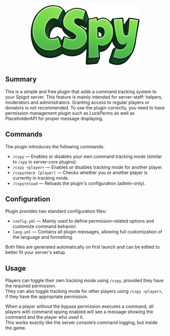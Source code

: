 <p align="center"><img src="./assets/logo.png" alt="Logo"></p>

## Summary
This is a simple and free plugin that adds a command tracking system to your Spigot server. This feature is mainly intended for server-staff: helpers, moderators and administrators. Granting access to regular players or donators is not recommended. To use the plugin correctly, you need to have permission management plugin such as LuckPerms as well as PlaceholderAPI for proper message displaying.

## Commands
The plugin introduces the following commands:
- `/cspy` — Enables or disables your own command tracking mode (similar to `/spy` in server-core plugins).
- `/cspy <player>` — Enables or disables tracking mode for another player.
- `/cspycheck [player]` — Checks whether you or another player is currently in tracking mode.
- `/cspyreload` — Reloads the plugin's configuration (admin-only).

## Configuration
Plugin provides two standard configuration files:

- `config.yml` — Mainly used to define permission-related options and customize command behavior.
- `lang.yml` — Contains all plugin messages, allowing full customization of the language and formatting.

Both files are generated automatically on first launch and can be edited to better fit your server's setup.

## Usage
Players can toggle their own tracking mode using `/cspy`, provided they have the required permission.  
They can also toggle tracking mode for other players using `/cspy <player>`, if they have the appropriate permission.

When a player without the bypass permission executes a command, all players with command spying enabled will see a message showing the command and the player who used it.  
This works exactly like the server console’s command logging, but inside the game.
